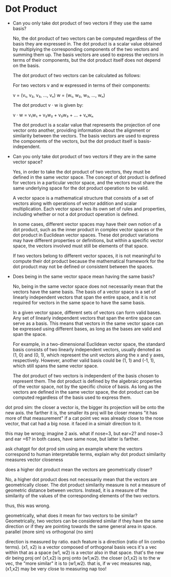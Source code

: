 # Dot Product

- Can you only take dot product of two vectors if they use the same basis?
    
    No, the dot product of two vectors can be computed regardless of the basis they are expressed in. The dot product is a scalar value obtained by multiplying the corresponding components of the two vectors and summing them up. The basis vectors are used to express the vectors in terms of their components, but the dot product itself does not depend on the basis.
    
    The dot product of two vectors can be calculated as follows:
    
    For two vectors v and w expressed in terms of their components:
    
    v = (v₁, v₂, v₃, ..., vₙ)
    w = (w₁, w₂, w₃, ..., wₙ)
    
    The dot product v · w is given by:
    
    v · w = v₁w₁ + v₂w₂ + v₃w₃ + ... + vₙwₙ
    
    The dot product is a scalar value that represents the projection of one vector onto another, providing information about the alignment or similarity between the vectors. The basis vectors are used to express the components of the vectors, but the dot product itself is basis-independent.
    
- Can you only take dot product of two vectors if they are in the same vector space?
    
    Yes, in order to take the dot product of two vectors, they must be defined in the same vector space. The concept of dot product is defined for vectors in a particular vector space, and the vectors must share the same underlying space for the dot product operation to be valid.
    
    A vector space is a mathematical structure that consists of a set of vectors along with operations of vector addition and scalar multiplication. Each vector space has its own set of rules and properties, including whether or not a dot product operation is defined.
    
    In some cases, different vector spaces may have their own notion of a dot product, such as the inner product in complex vector spaces or the dot product in Euclidean vector spaces. These dot product variations may have different properties or definitions, but within a specific vector space, the vectors involved must still be elements of that space.
    
    If two vectors belong to different vector spaces, it is not meaningful to compute their dot product because the mathematical framework for the dot product may not be defined or consistent between the spaces.
    
- Does being in the same vector space mean having the same basis?
    
    No, being in the same vector space does not necessarily mean that the vectors have the same basis. The basis of a vector space is a set of linearly independent vectors that span the entire space, and it is not required for vectors in the same space to have the same basis.
    
    In a given vector space, different sets of vectors can form valid bases. Any set of linearly independent vectors that span the entire space can serve as a basis. This means that vectors in the same vector space can be expressed using different bases, as long as the bases are valid and span the space.
    
    For example, in a two-dimensional Euclidean vector space, the standard basis consists of two linearly independent vectors, usually denoted as (1, 0) and (0, 1), which represent the unit vectors along the x and y axes, respectively. However, another valid basis could be (1, 1) and (-1, 1), which still spans the same vector space.
    
    The dot product of two vectors is independent of the basis chosen to represent them. The dot product is defined by the algebraic properties of the vector space, not by the specific choice of basis. As long as the vectors are defined in the same vector space, the dot product can be computed regardless of the basis used to express them.
    

dot prod sim: the closer a vector is, the bigger its projection will be onto the new axis. the farther it is, the smaller its proj will be
closer means "it has more of that measurement"
if a cat point vec was already close to the nose vector, that cat had a big nose. it faced in a simialr direction to it.

this may be wrong; imagine 2 axis. what if nose=3, but ear=2? and nose=3 and ear =6? in both cases, have same nose, but latter is farther.

ask chatgpt for dot prod sim
using an example where the vectors correspond to human interpretable terms, explain why dot product similarity measures vector closeness

does a higher dot product mean the vectors are geometrically closer?

No, a higher dot product does not necessarily mean that the vectors are geometrically closer. The dot product similarity measure is not a measure of geometric distance between vectors. Instead, it is a measure of the similarity of the values of the corresponding elements of the two vectors.

thus, this was wrong.

geometrically, what does it mean for two vectors to be similar?
Geometrically, two vectors can be considered similar if they have the same direction or if they are pointing towards the same general area in space.
parallel (more sim) vs orthogonal (no sim)

direction is measured by ratio. each feature is a direction (ratio of lin combo terms).
(x1, x2) is a vector composed of orthogonal basis vecs
it's a vec within that as a space
(w1, w2) is a vector also in that space. that's the new dir being proj on!
(x1,x2) is proj onto (w1,w2). the closer (x1,x2) is to the w vec, the "more similar" it is to (w1,w2). that is, if w vec measures nap, (x1,x2) may be very close to measuring nap too!